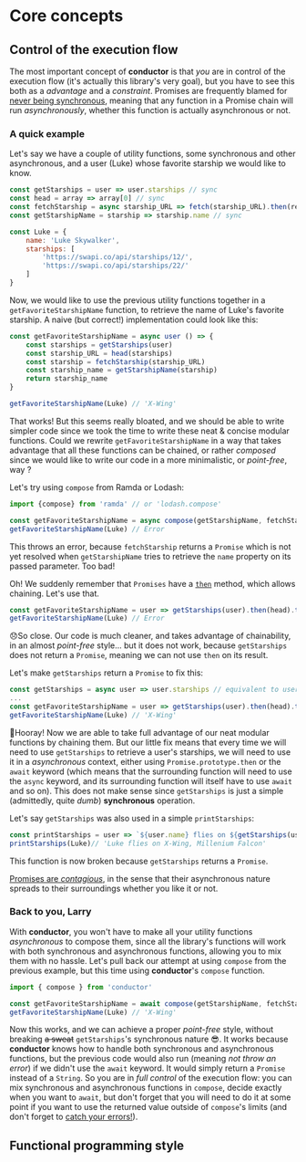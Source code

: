 # Core concepts

## Control of the execution flow

The most important concept of **conductor** is that _you_ are in control of the execution flow \(it's actually this library's very goal\), but you have to see this both as a _advantage_ and a _constraint_. Promises are frequently blamed for [never being synchronous](https://staltz.com/promises-are-not-neutral-enough.html#never-synchronous), meaning that any function in a Promise chain will run _asynchronously_, whether this function is actually asynchronous or not.

### A quick example

Let's say we have a couple of utility functions, some synchronous and other asynchronous, and a user \(Luke\) whose favorite starship we would like to know.

```javascript
const getStarships = user => user.starships // sync
const head = array => array[0] // sync
const fetchStarship = async starship_URL => fetch(starship_URL).then(response => response.json()) // async
const getStarshipName = starship => starship.name // sync

const Luke = {
    name: 'Luke Skywalker', 
    starships: [
        'https://swapi.co/api/starships/12/', 
        'https://swapi.co/api/starships/22/'
    ]
}
```

Now, we would like to use the previous utility functions together in a `getFavoriteStarshipName` function, to retrieve the name of Luke's favorite starship. A naive \(but correct!\) implementation could look like this:

```javascript
const getFavoriteStarshipName = async user () => {
    const starships = getStarships(user)
    const starship_URL = head(starships)
    const starship = fetchStarship(starship_URL)
    const starship_name = getStarshipName(starship)
    return starship_name
}

getFavoriteStarshipName(Luke) // 'X-Wing'
```

That works! But this seems really bloated, and we should be able to write simpler code since we took the time to write these neat & concise modular functions. Could we rewrite `getFavoriteStarshipName` in a way that takes advantage that all these functions can be chained, or rather _composed_ since we would like to write our code in a more minimalistic, or _point-free_, way ?

Let's try using `compose` from Ramda or Lodash:

```javascript
import {compose} from 'ramda' // or 'lodash.compose'

const getFavoriteStarshipName = async compose(getStarshipName, fetchStarship, head, getStarships) // remember compose works right to left
getFavoriteStarshipName(Luke) // Error
```

This throws an error, because `fetchStarship` returns a `Promise` which is not yet resolved when `getStarshipName` tries to retrieve the `name` property on its passed parameter. Too bad!

Oh! We suddenly remember that `Promises` have a [`then`](https://developer.mozilla.org/en-US/docs/Web/JavaScript/Reference/Global_Objects/Promise/then) method, which allows chaining. Let's use that.

```javascript
const getFavoriteStarshipName = user => getStarships(user).then(head).then(fetchStarship).then(getStarshipName)
getFavoriteStarshipName(Luke) // Error
```

😞So close. Our code is much cleaner, and takes advantage of chainability, in an almost _point-free_ style... but it does not work, because `getStarships` does not return a `Promise`, meaning we can not use `then` on its result.

Let's make `getStarships` return a `Promise` to fix this:

```javascript
const getStarships = async user => user.starships // equivalent to user => Promise.resolve(user.starships)
...
const getFavoriteStarshipName = user => getStarships(user).then(head).then(fetchStarship).then(getStarshipName)
getFavoriteStarshipName(Luke) // 'X-Wing'
```

🎉Hooray! Now we are able to take full advantage of our neat modular functions by chaining them. But our little fix means that every time we will need to use `getStarships` to retrieve a user's starships, we will need to use it in a _asynchronous_ context, either using `Promise.prototype.then` or the `await` keyword \(which means that the surrounding function will need to use the `async` keyword, and its surrounding function will itself have to use `await` and so on\). This does not make sense since `getStarships` is just a simple \(admittedly, quite _dumb_\) **synchronous** operation.

Let's say `getStarships` was also used in a simple `printStarships`:

```javascript
const printStarships = user => `${user.name} flies on ${getStarships(user).join()}.`
printStarships(Luke)// 'Luke flies on X-Wing, Millenium Falcon'
```

This function is now broken because `getStarships` returns a `Promise`.

[Promises are _contagious_](https://books.google.com/books?id=G7rBCQAAQBAJ&pg=PA25&lpg=PA25&dq=javascript+promises+are+contagious&source=bl&ots=NjXvlDkgSS&sig=4otCu3qz4HlEHRZwuBnpBJt5cHY&hl=fr&sa=X&redir_esc=y#v=onepage&q=javascript%20promises%20are%20contagious&f=false=), in the sense that their asynchronous nature spreads to their surroundings whether you like it or not.

### Back to you, Larry

With **conductor**, you won't have to make all your utility functions _asynchronous_ to compose them, since all the library's functions will work with both synchronous and asynchronous functions, allowing you to mix them with no hassle. Let's pull back our attempt at using `compose` from the previous example, but this time using **conductor**'s `compose` function.

```javascript
import { compose } from 'conductor'

const getFavoriteStarshipName = await compose(getStarshipName, fetchStarship, head, getStarships)
getFavoriteStarshipName(Luke) // 'X-Wing'
```

Now this works, and we can achieve a proper _point-free_ style, without breaking ~~a sweat~~ `getStarships`'s synchronous nature 😎. It works because **conductor** knows how to handle both synchronous and asynchronous functions, but the previous code would also run \(meaning _not throw an error_\) if we didn't use the `await` keyword. It would simply return a `Promise` instead of a `String`. So you are in _full control_ of the execution flow: you can mix synchronous and asynchronous functions in `compose`, decide exactly when you want to `await`, but don't forget that you will need to do it at some point if you want to use the returned value outside of `compose`'s limits \(and don't forget to [catch your errors!](https://github.com/tc39/ecmascript-asyncawait/issues/72)\).

## Functional programming style

